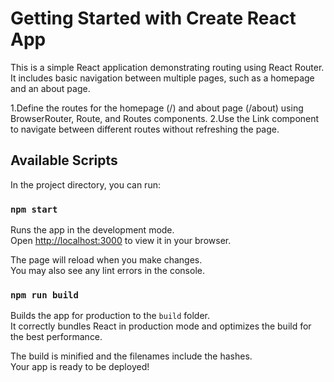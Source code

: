 # Getting Started with Create React App

This is a simple React application demonstrating routing using React Router. It includes basic navigation between multiple pages, such as a homepage and an about page.

1.Define the routes for the homepage (/) and about page (/about) using BrowserRouter, Route, and Routes components.
2.Use the Link component to navigate between different routes without refreshing the page.

## Available Scripts

In the project directory, you can run:

### `npm start`

Runs the app in the development mode.\
Open [http://localhost:3000](http://localhost:3000) to view it in your browser.

The page will reload when you make changes.\
You may also see any lint errors in the console.

### `npm run build`

Builds the app for production to the `build` folder.\
It correctly bundles React in production mode and optimizes the build for the best performance.

The build is minified and the filenames include the hashes.\
Your app is ready to be deployed!

